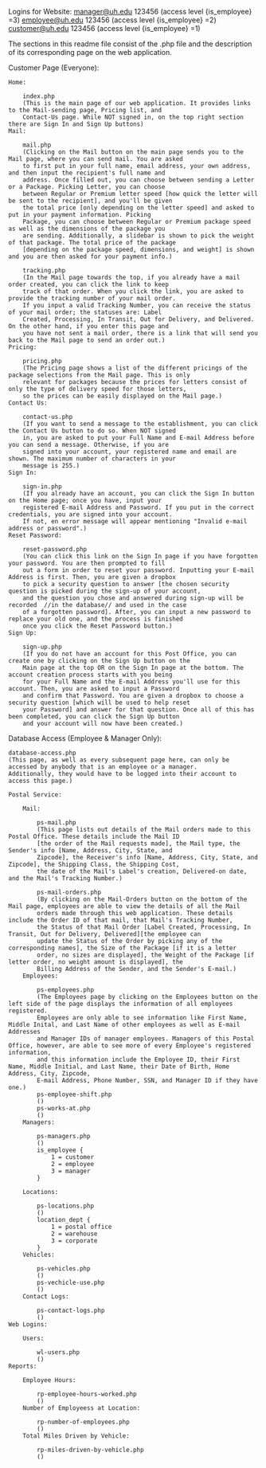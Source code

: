 Logins for Website:
    manager@uh.edu 123456 (access level {is_employee} =3)
    employee@uh.edu 123456 (access level {is_employee} =2)
    customer@uh.edu 123456 (access level {is_employee} =1)
    
    
The sections in this readme file consist of the .php file and the description of its corresponding page on the web application. 

Customer Page (Everyone):

    Home:
    
        index.php
        (This is the main page of our web application. It provides links to the Mail-sending page, Pricing list, and
        Contact-Us page. While NOT signed in, on the top right section there are Sign In and Sign Up buttons)
    Mail:
    
        mail.php
        (Clicking on the Mail button on the main page sends you to the Mail page, where you can send mail. You are asked 
        to first put in your full name, email address, your own address, and then input the recipient's full name and 
        address. Once filled out, you can choose between sending a Letter or a Package. Picking Letter, you can choose
        between Regular or Premium letter speed [how quick the letter will be sent to the recipient], and you'll be given
        the total price [only depending on the letter speed] and asked to put in your payment information. Picking 
        Package, you can choose between Regular or Premium package speed as well as the dimensions of the package you 
        are sending. Additionally, a slidebar is shown to pick the weight of that package. The total price of the package
        [depending on the package speed, dimensions, and weight] is shown and you are then asked for your payment info.)
        
        tracking.php
        (In the Mail page towards the top, if you already have a mail order created, you can click the link to keep 
        track of that order. When you click the link, you are asked to provide the tracking number of your mail order. 
        If you input a valid Tracking Number, you can receive the status of your mail order; the statuses are: Label
        Created, Processing, In Transit, Out for Delivery, and Delivered. On the other hand, if you enter this page and
        you have not sent a mail order, there is a link that will send you back to the Mail page to send an order out.)
    Pricing:
    
        pricing.php
        (The Pricing page shows a list of the different pricings of the package selections from the Mail page. This is only 
        relevant for packages because the prices for letters consist of only the type of delivery speed for those letters,
        so the prices can be easily displayed on the Mail page.)
    Contact Us:
        
        contact-us.php
        (If you want to send a message to the establishment, you can click the Contact Us button to do so. When NOT signed
        in, you are asked to put your Full Name and E-mail Address before you can send a message. Otherwise, if you are
        signed into your account, your registered name and email are shown. The maximum number of characters in your
        message is 255.)
    Sign In:
        
        sign-in.php
        (If you already have an account, you can click the Sign In button on the Home page; once you have, input your
        registered E-mail Address and Password. If you put in the correct credentials, you are signed into your account.
        If not, en error message will appear mentioning "Invalid e-mail address or password".)
    Reset Password:
    
        reset-password.php
        (You can click this link on the Sign In page if you have forgotten your password. You are then prompted to fill
        out a form in order to reset your password. Inputting your E-mail Address is first. Then, you are given a dropbox
        to pick a security question to answer [the chosen security question is picked during the sign-up of your account,
        and the question you chose and answered during sign-up will be recorded  //in the database// and used in the case
        of a forgotten password]. After, you can input a new password to replace your old one, and the process is finished
        once you click the Reset Password button.)
    Sign Up:
    
        sign-up.php
        (If you do not have an account for this Post Office, you can create one by clicking on the Sign Up button on the 
        Main page at the top OR on the Sign In page at the bottom. The account creation process starts with you being
        for your Full Name and the E-mail Address you'll use for this account. Then, you are asked to input a Password 
        and confirm that Password. You are given a dropbox to choose a security question [which will be used to help reset
        your Password] and answer for that question. Once all of this has been completed, you can click the Sign Up button
        and your account will now have been created.)

Database Access (Employee & Manager Only):
    
    database-access.php
    (This page, as well as every subsequent page here, can only be accessed by anybody that is an employee or a manager.
    Additionally, they would have to be logged into their account to access this page.)

    Postal Service:

        Mail:
        
            ps-mail.php
            (This page lists out details of the Mail orders made to this Postal Office. These details include the Mail ID 
            [the order of the Mail requests made], the Mail type, the Sender's info [Name, Address, City, State, and 
            Zipcode], the Receiver's info [Name, Address, City, State, and Zipcode], the Shipping Class, the Shipping Cost,
            the date of the Mail's Label's creation, Delivered-on date, and the Mail's Tracking Number.)
            
            ps-mail-orders.php
            (By clicking on the Mail-Orders button on the bottom of the Mail page, employees are able to view the details of all the Mail 
            orders made through this web application. These details include the Order ID of that mail, that Mail's Tracking Number, 
            the Status of that Mail Order [Label Created, Processing, In Transit, Out for Delivery, Delivered][the employee can 
            update the Status of the Order by picking any of the corresponding names], the Size of the Package [if it is a letter 
            order, no sizes are displayed], the Weight of the Package [if letter order, no weight amount is displayed], the
            Billing Address of the Sender, and the Sender's E-mail.)
        Employees:
            
            ps-employees.php
            (The Employees page by clicking on the Employees button on the left side of the page displays the information of all employees registered. 
            Employees are only able to see information like First Name, Middle Inital, and Last Name of other employees as well as E-mail Addresses 
            and Manager IDs of manager employees. Managers of this Postal Office, however, are able to see more of every Employee's registered information,
            and this information include the Employee ID, their First Name, Middle Initial, and Last Name, their Date of Birth, Home Address, City, Zipcode,
            E-mail Address, Phone Number, SSN, and Manager ID if they have one.)
            ps-employee-shift.php
            ()
            ps-works-at.php
            ()
        Managers:

            ps-managers.php
            ()
            is_employee {
                1 = customer
                2 = employee
                3 = manager
            }

        Locations:
            
            ps-locations.php
            ()
            location_dept {
                1 = postal office
                2 = warehouse
                3 = corporate
            }
        Vehicles:
            
            ps-vehicles.php
            ()
            ps-vechicle-use.php
            ()
        Contact Logs:
            
            ps-contact-logs.php
            ()
    Web Logins:

        Users:
            
            wl-users.php
            ()
    Reports:

        Employee Hours:

            rp-employee-hours-worked.php
            ()
        Number of Employeess at Location:
        
            rp-number-of-employees.php
            ()
        Total Miles Driven by Vehicle:
        
            rp-miles-driven-by-vehicle.php
            ()
